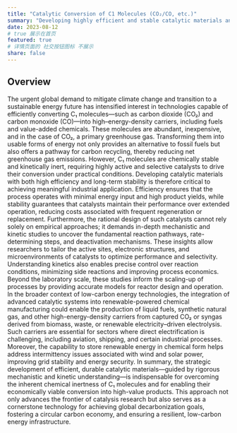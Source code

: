 ```yaml
---
title: "Catalytic Conversion of C1 Molecules (CO₂/CO, etc.)"
summary: "Developing highly efficient and stable catalytic materials and reaction systems, with in-depth mechanistic and kinetic studies, to achieve the efficient conversion of C1 molecules (e.g., CO2/CO) into high-energy-density carriers, thereby advancing low-carbon energy technologies."
date: 2023-08-12 
# true 展示在首页 
featured: true
# 详情页面的 社交按钮图标 不展示 
share: false
---
```



##  Overview

The urgent global demand to mitigate climate change and transition to a sustainable energy future has intensified interest in technologies capable of efficiently converting C₁ molecules—such as carbon dioxide (CO₂) and carbon monoxide (CO)—into high–energy-density carriers, including fuels and value-added chemicals. These molecules are abundant, inexpensive, and in the case of CO₂, a primary greenhouse gas. Transforming them into usable forms of energy not only provides an alternative to fossil fuels but also offers a pathway for carbon recycling, thereby reducing net greenhouse gas emissions. However, C₁ molecules are chemically stable and kinetically inert, requiring highly active and selective catalysts to drive their conversion under practical conditions. Developing catalytic materials with both high efficiency and long-term stability is therefore critical to achieving meaningful industrial application. Efficiency ensures that the process operates with minimal energy input and high product yields, while stability guarantees that catalysts maintain their performance over extended operation, reducing costs associated with frequent regeneration or replacement. Furthermore, the rational design of such catalysts cannot rely solely on empirical approaches; it demands in-depth mechanistic and kinetic studies to uncover the fundamental reaction pathways, rate-determining steps, and deactivation mechanisms. These insights allow researchers to tailor the active sites, electronic structures, and microenvironments of catalysts to optimize performance and selectivity. Understanding kinetics also enables precise control over reaction conditions, minimizing side reactions and improving process economics. Beyond the laboratory scale, these studies inform the scaling-up of processes by providing accurate models for reactor design and operation. In the broader context of low-carbon energy technologies, the integration of advanced catalytic systems into renewable-powered chemical manufacturing could enable the production of liquid fuels, synthetic natural gas, and other high-energy-density carriers from captured CO₂ or syngas derived from biomass, waste, or renewable electricity–driven electrolysis. Such carriers are essential for sectors where direct electrification is challenging, including aviation, shipping, and certain industrial processes. Moreover, the capability to store renewable energy in chemical form helps address intermittency issues associated with wind and solar power, improving grid stability and energy security. In summary, the strategic development of efficient, durable catalytic materials—guided by rigorous mechanistic and kinetic understanding—is indispensable for overcoming the inherent chemical inertness of C₁ molecules and for enabling their economically viable conversion into high-value products. This approach not only advances the frontier of catalysis research but also serves as a cornerstone technology for achieving global decarbonization goals, fostering a circular carbon economy, and ensuring a resilient, low-carbon energy infrastructure.
